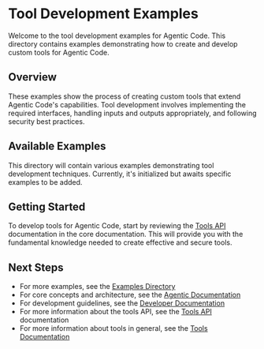 # Tool Development Examples

Welcome to the tool development examples for Agentic Code. This directory contains examples demonstrating how to create and develop custom tools for Agentic Code.

## Overview

These examples show the process of creating custom tools that extend Agentic Code's capabilities. Tool development involves implementing the required interfaces, handling inputs and outputs appropriately, and following security best practices.

## Available Examples

This directory will contain various examples demonstrating tool development techniques. Currently, it's initialized but awaits specific examples to be added.

## Getting Started

To develop tools for Agentic Code, start by reviewing the [Tools API](../../core/tools-api.md) documentation in the core documentation. This will provide you with the fundamental knowledge needed to create effective and secure tools.

## Next Steps

- For more examples, see the [Examples Directory](../README.md)
- For core concepts and architecture, see the [Agentic Documentation](../../agentic/README.md)
- For development guidelines, see the [Developer Documentation](../../developer/README.md)
- For more information about the tools API, see the [Tools API](../../core/tools-api.md) documentation
- For more information about tools in general, see the [Tools Documentation](../../tools/README.md)
